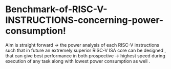 # Benchmark-of-RISC-V-INSTRUCTIONS-concerning-power-consumption!
Aim is straight forward -> the power analysis of each RISC-V instructions such that in future an extremely superior RISC-V ISA core can be designed , that can give best performance in both prospective -> highest speed during execution of any task along with lowest power consumption as well .
